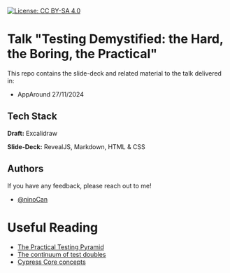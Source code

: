 [![License: CC BY-SA 4.0](https://licensebuttons.net/l/by-sa/4.0/80x15.png)](https://creativecommons.org/licenses/by-sa/4.0/)

# Talk "Testing Demystified: the Hard, the Boring, the Practical"

This repo contains the slide-deck and related material to the talk
delivered in:
 - AppAround 27/11/2024



## Tech Stack

**Draft:** Excalidraw

**Slide-Deck:** RevealJS, Markdown, HTML &amp; CSS

## Authors

If you have any feedback, please reach out to me!

- [@ninoCan](https://www.github.com/ninoCan)


# Useful Reading


- [The Practical Testing Pyramid](https://martinfowler.com/articles/practical-test-pyramid.html)
- [The continuum of test doubles](https://learn.microsoft.com/en-us/archive/msdn-magazine/2007/september/unit-testing-exploring-the-continuum-of-test-doubles)
- [Cypress Core concepts](https://docs.cypress.io/app/core-concepts/testing-types#What-is-E2E-Testing)


